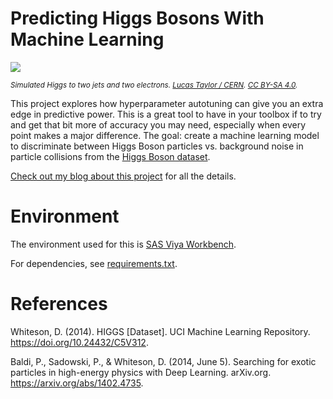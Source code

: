 # Predicting Higgs Bosons With Machine Learning
<img src="https://upload.wikimedia.org/wikipedia/commons/thumb/1/1c/CMS_Higgs-event.jpg/300px-CMS_Higgs-event.jpg"></img>

<sup><cite>Simulated Higgs to two jets and two electrons. [Lucas Taylor / CERN](https://cds.cern.ch/record/628469). [CC BY-SA 4.0](https://creativecommons.org/licenses/by-sa/4.0/).</sup></cite>

This project explores how hyperparameter autotuning can give you an extra edge in predictive power. This is a great tool to have in your toolbox if to try and get that bit more of accuracy you may need, especially when every point makes a major difference. The goal: create a machine learning model to discriminate between Higgs Boson particles vs. background noise in particle collisions from the [Higgs Boson dataset](https://archive.ics.uci.edu/dataset/280/higgs).

[Check out my blog about this project](https://blogs.sas.com/content/sgf/2025/06/13/boost-ml-accuracy-with-hyperparameter-tuning/) for all the details.

# Environment
The environment used for this is [SAS Viya Workbench](https://www.sas.com/en_us/software/viya/workbench.html). 

For dependencies, see [requirements.txt](./requirements.txt).

# References

Whiteson, D. (2014). HIGGS [Dataset]. UCI Machine Learning Repository. https://doi.org/10.24432/C5V312.

Baldi, P., Sadowski, P., & Whiteson, D. (2014, June 5). Searching for exotic particles in high-energy physics with Deep Learning. arXiv.org. https://arxiv.org/abs/1402.4735.
